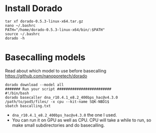 # Install Dorado
```
tar xf dorado-0.5.3-linux-x64.tar.gz
nano ~/.bashrc
PATH="/home/dorado-0.5.3-linux-x64/bin/:$PATH"
source ~/.bashrc
dorado -h
```
# Basecalling models
Read about which model to use before basecalling
https://github.com/nanoporetech/dorado
```
dorado download --model all
####### Run your script #########################
#!/bin/bash
dorado basecaller dna_r10.4.1_e8.2_400bps_hac@v4.3.0 /path/to/pod5/files/ -x cpu --kit-name SQK-NBD1$ 
sbatch bascalling.txt
```
- `dna_r10.4.1_e8.2_400bps_hac@v4.3.0` the one I used.
- You can run it on GPU as well as CPU. CPU will take a while to run, so make small subdirectories and do basecalling.


